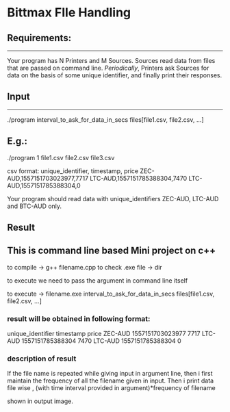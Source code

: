 # Bittmax FIle Handling

## Requirements:
-------------
Your program has N Printers and M Sources.
Sources read data from files that are passed on command line.
*Periodically*, Printers ask Sources for data on the basis of some unique identifier, and finally print their responses.

## Input
-----
./program interval_to_ask_for_data_in_secs files[file1.csv, file2.csv, ...]

E.g.:
-----
./program 1 file1.csv file2.csv file3.csv


csv format:
unique_identifier, timestamp, price
ZEC-AUD,1557151703023977,7717
LTC-AUD,1557151785388304,7470
LTC-AUD,1557151785388304,0


Your program should read data with unique_identifiers ZEC-AUD, LTC-AUD and BTC-AUD only.


## Result

## This is command line based Mini project on c++

to compile          -> g++  filename.cpp 
to check .exe file  -> dir  

to execute we need to pass the argument in command line itself

to execute          -> filename.exe  interval_to_ask_for_data_in_secs  files[file1.csv, file2.csv, ...]

### result will be obtained in following format:

unique_identifier timestamp        price
ZEC-AUD           1557151703023977 7717
LTC-AUD           1557151785388304 7470
LTC-AUD           1557151785388304 0

### description of result
If the file name is repeated while giving input in argument line,
then i first maintain the frequency of all the filename given in input.
Then i print data file wise , (with time interval provided in argument)*frequency of filename 

shown in output image.














